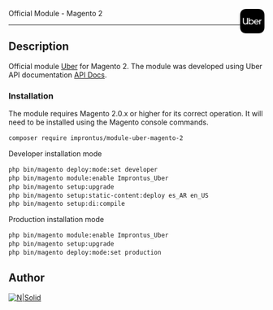 <img src="./view/adminhtml/web/images/uber_logo.png" align="right" width="48"> <p>Official Module - Magento 2</p>
<hr>

## Description
Official module [Uber](https://uber.com/) for Magento 2. The module was developed using Uber API documentation [API Docs](https://developer.uber.com/docs/deliveries/overview).

### Installation
The module requires Magento 2.0.x or higher for its correct operation. It will need to be installed using the Magento console commands.

```sh
composer require improntus/module-uber-magento-2
```

Developer installation mode

```sh
php bin/magento deploy:mode:set developer
php bin/magento module:enable Improntus_Uber
php bin/magento setup:upgrade
php bin/magento setup:static-content:deploy es_AR en_US
php bin/magento setup:di:compile
```

Production installation mode

```sh
php bin/magento module:enable Improntus_Uber
php bin/magento setup:upgrade
php bin/magento deploy:mode:set production
```

## Author

[![N|Solid](https://improntus.com/wp-content/uploads/2022/05/Logo-Site.png)](https://www.improntus.com)